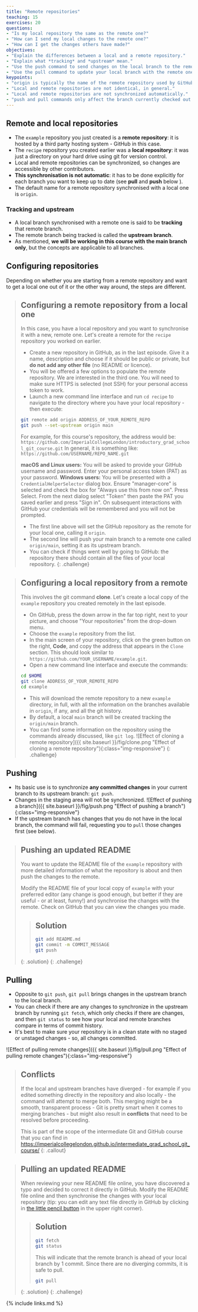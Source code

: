 ```yaml
---
title: "Remote repositories"
teaching: 15
exercises: 20
questions:
- "Is my local repository the same as the remote one?"
- "How can I send my local changes to the remote one?"
- "How can I get the changes others have made?"
objectives:
- "Explain the differences between a local and a remote repository."
- "Explain what *tracking* and *upstream* mean."
- "Use the push command to send changes on the local branch to the remote one."
- "Use the pull command to update your local branch with the remote one."
keypoints:
- "origin is typically the name of the remote repository used by GitHub."
- "Local and remote repositories are not identical, in general."
- "Local and remote repositories are not synchronized automatically."
- "push and pull commands only affect the branch currently checked out."
---
```


## Remote and local repositories

- The ``example`` repository you just created is a **remote repository**: it is 
  hosted by a third party hosting system - GitHub in this case.
- The ``recipe`` repository you created earlier was a **local repository**: it 
  was just a directory on your hard drive using git for version control.
- Local and remote repositories can be synchronized, so changes are accessible
  by other contributors.
- **This synchronisation is not automatic**: it has to be done explicitly for
  each branch you want to keep up to date (see **pull** and **push** below ).
- The default name for a remote repository synchronised with a local one is
  ``origin``.

### Tracking and upstream

- A local branch synchronised with a remote one is said to be **tracking** that
  remote branch.
- The remote branch being tracked is called the **upstream branch**.
- As mentioned, **we will be working in this course with the main branch only**, but the
  concepts are applicable to all branches.

## Configuring repositories

Depending on whether you are starting from a remote repository and want to get a
local one out of it or the other way around, the steps are different.

> ## Configuring a remote repository from a local one
>
> In this case, you have a local repository and you want to synchronise it with
> a new, remote one. Let's create a remote for the ``recipe`` repository you
> worked on earlier.
>
> - Create a new repository in GitHub, as in the last episode. Give it a name,
>   description and choose if it should be public or private, but **do not add any
>   other file** (no README or licence).
> - You will be offered a few options to populate the remote repository. We are
>   interested in the third one. You will need to make sure HTTPS is selected
>   (not SSH) for your personal access token to work.
> - Launch a new command line interface and run `cd recipe` to navigate to the
>   directory where you have your local repository - then execute:
>
> ```bash
> git remote add origin ADDRESS_OF_YOUR_REMOTE_REPO
> git push --set-upstream origin main
> ```
>
> For example, for this course's repository, the address would be:
> `https://github.com/ImperialCollegeLondon/introductory_grad_school_git_course.git`
> In general, it is something like: `https://github.com/USERNAME/REPO_NAME.git`
>
> **macOS and Linux users:** You will be asked to provide your GitHub username and password.
> Enter your personal access token (PAT) as your password.
> **Windows users:** You will be presented with a ``CredentialHelperSelector`` dialog box.
> Ensure "manager-core" is selected and check the box for "Always use this from now
> on". Press Select. From the next dialog select "Token" then paste the PAT you saved
> earlier and press "Sign in". On subsequent interactions with GitHub your credentials
> will be remembered and you will not be prompted.
>
> - The first line above will set the GitHub repository as the remote for your
>   local one, calling it `origin`.
> - The second line will push your main branch to a remote one called
>  `origin/main`, setting it as its upstream branch.
> - You can check if things went well by going to GitHub: the repository there
>   should contain all the files of your local repository.
{: .challenge}

> ## Configuring a local repository from a remote
>
> This involves the git command **clone**. Let's create a local copy of the
> `example` repository you created remotely in the last episode.
>
> - On GitHub, press the down arrow in the far top right, next to your picture, and choose
>   "Your repositories" from the drop-down menu.
> - Choose the `example` repository from the list.
> - In the main screen of your repository, click on the green button on the
>   right, **Code**, and copy the address that appears in the `Clone` section. This
>   should look similar to `https://github.com/YOUR_USERNAME/example.git`.
> - Open a new command line interface and execute the commands:
>
> ```bash
> cd $HOME
> git clone ADDRESS_OF_YOUR_REMOTE_REPO
> cd example
> ```
>
> - This will download the remote repository to a new `example` directory, in
>   full, with all the information on the branches available in `origin`, if any, and
>   all the git history.
> - By default, a local `main` branch will be created tracking the
>   `origin/main` branch.
> - You can find some information on the repository using the commands already
>   discussed, like `git log`.
> ![Effect of cloning a remote repository]({{ site.baseurl }}/fig/clone.png "Effect of cloning a remote repository"){:class="img-responsive"}
{: .challenge}

## Pushing

- Its basic use is to synchronize **any committed changes** in your current
 branch to its upstream branch: `git push`.
- Changes in the staging area will not be synchronized.
![Effect of pushing a branch]({{ site.baseurl }}/fig/push.png "Effect of pushing a branch"){:class="img-responsive"}
- If the upstream branch has changes that you do not have in the local branch, the
 command will fail, requesting you to `pull` those changes first (see below).

> ## Pushing an updated README
>
> You want to update the README file of the `example` repository with more
> detailed information of what the repository is about and then push
> the changes to the remote.
>
> Modify the README file of your local copy of `example` with your preferred
> editor (any change is good enough, but better if they are useful - or at
> least, funny!) and synchronise the changes with the remote. Check on GitHub
> that you can view the changes you made.
>
> > ## Solution
> >
> > ```bash
> > git add README.md
> > git commit -m COMMIT_MESSAGE
> > git push
> > ```
> >
> {: .solution}
{: .challenge}

## Pulling

- Opposite to `git push`, `git pull` brings changes in the upstream branch to the local
 branch.
- You can check if there are any changes to synchronize in the upstream
 branch by running `git fetch`, which only checks if there are changes, and then
  `git status` to see how your local and remote branches compare in terms of
   commit history.
- It's best to make sure your repository is in a clean state with no staged or
  unstaged changes - so, all changes committed.

![Effect of pulling remote changes]({{ site.baseurl }}/fig/pull.png "Effect of pulling remote changes"){:class="img-responsive"}

> ## Conflicts
>
> If the local and upstream branches have diverged - for example if you edited
> something directly in the repository and also locally - the command will attempt to
> merge both. This merging might be a smooth, transparent process - Git is pretty smart
> when it comes to merging branches - but might also result in **conflicts** that need
> to be resolved before proceeding.
>
> This is part of the scope of the intermediate Git and GitHub course that you can find
> in <https://imperialcollegelondon.github.io/intermediate_grad_school_git_course/>
{: .callout}

> ## Pulling an updated README
>
> When reviewing your new README file online, you have discovered a typo and
> decided to correct it directly in GitHub. Modify the README file online and
> then synchronise the changes with your local repository (tip: you can edit
> any text file directly in GitHub by clicking in [the little pencil button](https://help.github.com/en/github/managing-files-in-a-repository/editing-files-in-your-repository)
> in the upper right corner).
>
> > ## Solution
> >
> > ```bash
> > git fetch
> > git status
> > ```
> >
> > This will indicate that the remote branch is ahead of your local branch
> by 1 commit. Since there are no diverging commits, it is safe to pull.
> >
> > ```bash
> > git pull
> > ```
> >
> {: .solution}
{: .challenge}

{% include links.md %}

